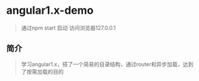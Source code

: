 # angular1.x-demo
> 通过npm start 启动
> 访问浏览器127.0.0.1

## 简介
> 学习angular1.x，搭了一个简易的目录结构，通过router和异步加载，达到了按需加载的目的